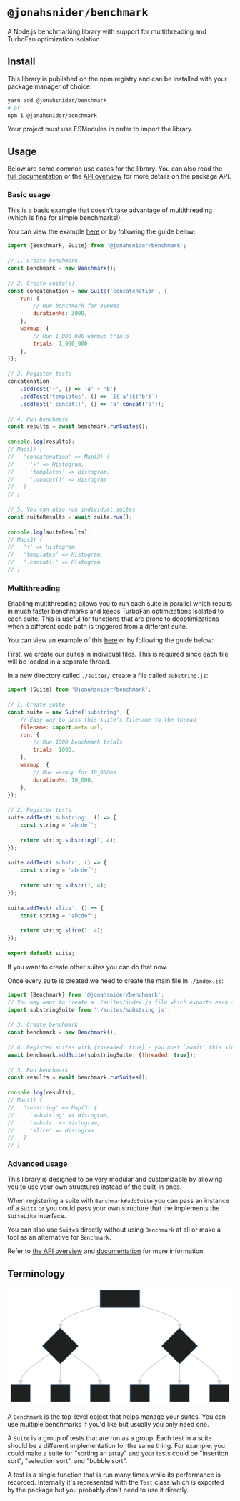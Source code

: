 # `@jonahsnider/benchmark`

A Node.js benchmarking library with support for multithreading and TurboFan optimization isolation.

## Install

This library is published on the npm registry and can be installed with your package manager of choice:

```sh
yarn add @jonahsnider/benchmark
# or
npm i @jonahsnider/benchmark
```

Your project must use ESModules in order to import the library.

## Usage

Below are some common use cases for the library.
You can also read the [full documentation][docs] or the [API overview][api-overview] for more details on the package API.

### Basic usage

This is a basic example that doesn't take advantage of multithreading (which is fine for simple benchmarks!).

You can view the example [here](./examples/basic/index.ts) or by following the guide below:

```js
import {Benchmark, Suite} from '@jonahsnider/benchmark';

// 1. Create benchmark
const benchmark = new Benchmark();

// 2. Create suite(s)
const concatenation = new Suite('concatenation', {
	run: {
		// Run benchmark for 3000ms
		durationMs: 3000,
	},
	warmup: {
		// Run 1_000_000 warmup trials
		trials: 1_000_000,
	},
});

// 3. Register tests
concatenation
	.addTest('+', () => 'a' + 'b')
	.addTest('templates', () => `${'a'}${'b'}`)
	.addTest('.concat()', () => 'a'.concat('b'));

// 4. Run benchmark
const results = await benchmark.runSuites();

console.log(results);
// Map(1) {
//   'concatenation' => Map(3) {
//     '+' => Histogram,
//     'templates' => Histogram,
//     '.concat()' => Histogram
//   }
// }

// 5. You can also run individual suites
const suiteResults = await suite.run();

console.log(suiteResults);
// Map(3) {
//   '+' => Histogram,
//   'templates' => Histogram,
//   '.concat()' => Histogram
// }
```

### Multithreading

Enabling multithreading allows you to run each suite in parallel which results in much faster benchmarks and keeps TurboFan optimizations isolated to each suite.
This is useful for functions that are prone to deoptimizations when a different code path is triggered from a different suite.

You can view an example of this [here](./examples/threads/index.ts) or by following the guide below:

First, we create our suites in individual files.
This is required since each file will be loaded in a separate thread.

In a new directory called `./suites/` create a file called `substring.js`:

```js
import {Suite} from '@jonahsnider/benchmark';

// 1. Create suite
const suite = new Suite('substring', {
	// Easy way to pass this suite's filename to the thread
	filename: import.meta.url,
	run: {
		// Run 1000 benchmark trials
		trials: 1000,
	},
	warmup: {
		// Run warmup for 10_000ms
		durationMs: 10_000,
	},
});

// 2. Register tests
suite.addTest('substring', () => {
	const string = 'abcdef';

	return string.substring(1, 4);
});

suite.addTest('substr', () => {
	const string = 'abcdef';

	return string.substr(1, 4);
});

suite.addTest('slice', () => {
	const string = 'abcdef';

	return string.slice(1, 4);
});

export default suite;
```

If you want to create other suites you can do that now.

Once every suite is created we need to create the main file in `./index.js`:

```js
import {Benchmark} from '@jonahsnider/benchmark';
// You may want to create a ./suites/index.js file which exports each suite
import substringSuite from './suites/substring.js';

// 3. Create benchmark
const benchmark = new Benchmark();

// 4. Register suites with {threaded: true} - you must `await` this since loading is async
await benchmark.addSuite(substringSuite, {threaded: true});

// 5. Run benchmark
const results = await benchmark.runSuites();

console.log(results);
// Map(1) {
//   'substring' => Map(3) {
//     'substring' => Histogram,
//     'substr' => Histogram,
//     'slice' => Histogram
//   }
// }
```

### Advanced usage

This library is designed to be very modular and customizable by allowing you to use your own structures instead of the built-in ones.

When registering a suite with `Benchmark#addSuite` you can pass an instance of a `Suite` or you could pass your own structure that the implements the `SuiteLike` interface.

You can also use `Suite`s directly without using `Benchmark` at all or make a tool as an alternative for `Benchmark`.

Refer to [the API overview][api-overview] and [documentation][docs] for more information.

## Terminology

![A tree diagram showing the relation between `Benchmark`s, `Suite`s, and `Test`s](./diagram.svg)

A `Benchmark` is the top-level object that helps manage your suites.
You can use multiple benchmarks if you'd like but usually you only need one.

A `Suite` is a group of tests that are run as a group.
Each test in a suite should be a different implementation for the same thing.
For example, you could make a suite for "sorting an array" and your tests could be "insertion sort", "selection sort", and "bubble sort".

A test is a single function that is run many times while its performance is recorded.
Internally it's represented with the `Test` class which _is_ exported by the package but you probably don't need to use it directly.

[api-overview]: ./api.md
[docs]: https://benchmark.jonah.pw
